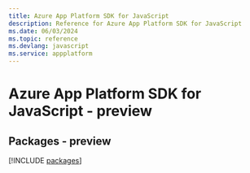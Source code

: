 ```yaml
---
title: Azure App Platform SDK for JavaScript
description: Reference for Azure App Platform SDK for JavaScript
ms.date: 06/03/2024
ms.topic: reference
ms.devlang: javascript
ms.service: appplatform
---
```

# Azure App Platform SDK for JavaScript - preview
## Packages - preview
[!INCLUDE [packages](app-platform-index.md)]